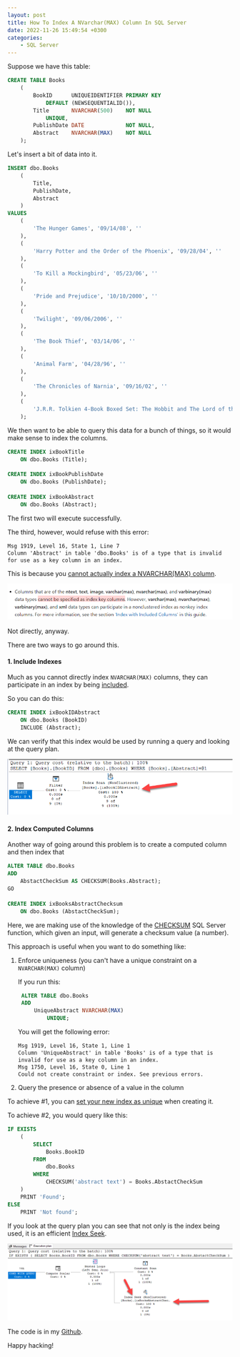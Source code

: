 ```yaml
---
layout: post
title: How To Index A NVarchar(MAX) Column In SQL Server
date: 2022-11-26 15:49:54 +0300
categories:
    - SQL Server
---
```

Suppose we have this table:

```sql
CREATE TABLE Books
    (
        BookID      UNIQUEIDENTIFIER PRIMARY KEY
            DEFAULT (NEWSEQUENTIALID()),
        Title       NVARCHAR(500)    NOT NULL
            UNIQUE,
        PublishDate DATE             NOT NULL,
        Abstract    NVARCHAR(MAX)    NOT NULL
    );
```

Let's insert a bit of data into it.

```sql
INSERT dbo.Books
    (
        Title,
        PublishDate,
        Abstract
    )
VALUES
    (
        'The Hunger Games', '09/14/08', ''
    ),
    (
        'Harry Potter and the Order of the Phoenix', '09/28/04', ''
    ),
    (
        'To Kill a Mockingbird', '05/23/06', ''
    ),
    (
        'Pride and Prejudice', '10/10/2000', ''
    ),
    (
        'Twilight', '09/06/2006', ''
    ),
    (
        'The Book Thief', '03/14/06', ''
    ),
    (
        'Animal Farm', '04/28/96', ''
    ),
    (
        'The Chronicles of Narnia', '09/16/02', ''
    ),
    (
        'J.R.R. Tolkien 4-Book Boxed Set: The Hobbit and The Lord of the Rings', '09/25/12', ''
    );
```

We then want to be able to query this data for a bunch of things, so it would make sense to index the columns.

```sql
CREATE INDEX ixBookTitle
    ON dbo.Books (Title);

CREATE INDEX ixBookPublishDate
    ON dbo.Books (PublishDate);

CREATE INDEX ixBookAbstract
    ON dbo.Books (Abstract);
```

The first two will execute successfully.

The third, however, would refuse with this error:

```plaintext
Msg 1919, Level 16, State 1, Line 7
Column 'Abstract' in table 'dbo.Books' is of a type that is invalid for use as a key column in an index.
```

This is because you [cannot actually index a NVARCHAR(MAX) column](https://learn.microsoft.com/en-us/sql/relational-databases/sql-server-index-design-guide?view=sql-server-ver16).

![](../images/2022/11/IndexDocs.png)

Not directly, anyway.

There are two ways to go around this.

#### 1. Include Indexes

Much as you cannot directly index `NVARCHAR(MAX)` columns, they can participate in an index by being [included](https://learn.microsoft.com/en-us/sql/relational-databases/indexes/create-indexes-with-included-columns?view=sql-server-ver16).

So you can do this:

```sql
CREATE INDEX ixBookIDAbstract
    ON dbo.Books (BookID)
    INCLUDE (Abstract);
```

We can verify that this index would be used by running a query and looking at the query plan.

![](../images/2022/11/Plan1.png)

#### 2. Index Computed Columns

Another way of going around this problem is to create a computed column and then index that

```sql
ALTER TABLE dbo.Books
ADD
    AbstactCheckSum AS CHECKSUM(Books.Abstract);
GO

CREATE INDEX ixBooksAbstractChecksum
    ON dbo.Books (AbstactCheckSum);
```

Here, we are making use of the knowledge of the [CHECKSUM](https://learn.microsoft.com/en-us/sql/t-sql/functions/checksum-transact-sql?view=sql-server-ver16) SQL Server function, which given an input, will generate a checksum value (a number).

This approach is useful when you want to do something like:

1. Enforce uniqueness (you can't have a unique constraint on a `NVARCHAR(MAX)` column)
   
    If you run this:
    
   ```sql
    ALTER TABLE dbo.Books
    ADD
        UniqueAbstract NVARCHAR(MAX)
            UNIQUE;
   ```
   
    You will get the following error:
   
    ```plaintext
    Msg 1919, Level 16, State 1, Line 1
    Column 'UniqueAbstract' in table 'Books' is of a type that is invalid for use as a key column in an index.
    Msg 1750, Level 16, State 0, Line 1
    Could not create constraint or index. See previous errors.
    ```

1. Query the presence or absence of a value in the column

To achieve #1, you can [set your new index as unique](https://learn.microsoft.com/en-us/sql/relational-databases/indexes/create-unique-indexes?view=sql-server-ver16) when creating it.

To achieve #2, you would query like this:

```sql
IF EXISTS
    (
        SELECT
            Books.BookID
        FROM
            dbo.Books
        WHERE
            CHECKSUM('abstract text') = Books.AbstactCheckSum
    )
    PRINT 'Found';
ELSE
    PRINT 'Not found';
```

If you look at the query plan you can see that not only is the index being used, it is an efficient [Index Seek](https://sqlserverfast.com/epr/index-seek/).

![](../images/2022/11/Plan2.png)

The code is in my [Github](https://github.com/conradakunga/BlogCode/tree/master/2022-11-26%20-%20Indexing%20NVARCHAR(MAX)%20Columns%20In%20SQL%20Server).

Happy hacking!